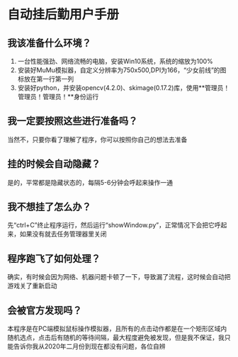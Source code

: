 # 自动挂后勤用户手册

## 我该准备什么环境？
1. 一台性能强劲、网络流畅的电脑，安装Win10系统，系统的缩放为100%
2. 安装好MuMu模拟器，自定义分辨率为750x500,DPI为166，“少女前线”的图标放在第一行第一列
3. 安装好python，并安装opencv(4.2.0)、skimage(0.17.2)库，使用**管理员！管理员！管理员！**身份运行

## 我一定要按照这些进行准备吗？
当然不，只要你看了理解了程序，你可以按照你自己的想法去准备

## 挂的时候会自动隐藏？
是的，平常都是隐藏状态的，每隔5-6分钟会呼起来操作一通

## 我不想挂了怎么办？
先“ctrl+C”终止程序运行，然后运行“showWindow.py”，正常情况下会把它呼起来，如果没有就去任务管理器里关闭

## 程序跑飞了如何处理？
确实，有时候会因为网络、机器问题卡顿了一下，导致漏了流程，这时候会自动把游戏关了重新启动

## 会被官方发现吗？
本程序是在PC端模拟鼠标操作模拟器，且所有的点击动作都是在一个矩形区域内随机选点，点击后有随机的等待间隔，最大程度避免被发现，但是我不保证，我只能告诉你我从2020年二月份到现在都没有问题，各位自辨
